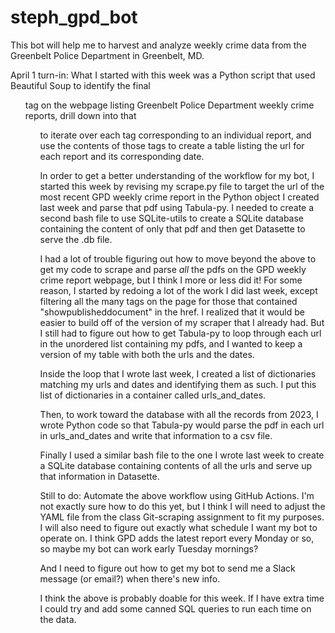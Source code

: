 # steph_gpd_bot
This bot will help me to harvest and analyze weekly crime data from the Greenbelt Police Department in Greenbelt, MD.

April 1 turn-in:
What I started with this week was a Python script that used Beautiful Soup to identify the final <ul> tag on the webpage listing Greenbelt Police Department weekly crime reports, drill down into that <ul> to iterate over each <a> tag corresponding to an individual report, and use the contents of those <a> tags to create a table listing the url for each report and its corresponding date. 

In order to get a better understanding of the workflow for my bot, I started this week by revising my scrape.py file to target the url of the most recent GPD weekly crime report in the Python object I created last week and parse that pdf using Tabula-py. I needed to create a second bash file to use SQLite-utils to create a SQLite database containing the content of only that pdf and then get Datasette to serve the .db file. 

I had a lot of trouble figuring out how to move beyond the above to get my code to scrape and parse *all* the pdfs on the GPD weekly crime report webpage, but I think I more or less did it!  For some reason, I started by redoing a lot of the work I did last week, except filtering all the many <a> tags on the page for those that contained "showpublisheddocument" in the href. I realized that it would be easier to build off of the version of my scraper that I already had. But I still had to figure out how to get Tabula-py to loop through each url in the unordered list containing my pdfs, and I wanted to keep a version of my table with both the urls and the dates.

Inside the loop that I wrote last week, I created a list of dictionaries matching my urls and dates and identifying them as such. I put this list of dictionaries in a container called urls_and_dates.

Then, to work toward the database with all the records from 2023, I wrote Python code so that Tabula-py would parse the pdf in each url in urls_and_dates and write that information to a csv file.

Finally I used a similar bash file to the one I wrote last week to create a SQLite database containing contents of all the urls and serve up that information in Datasette.

Still to do:
Automate the above workflow using GitHub Actions. I'm not exactly sure how to do this yet, but I think I will need to adjust the YAML file from the class Git-scraping assignment to fit my purposes. I will also need to figure out exactly what schedule I want my bot to operate on. I think GPD adds the latest report every Monday or so, so maybe my bot can work early Tuesday mornings?

And I need to figure out how to get my bot to send me a Slack message (or email?) when there's new info. 

I think the above is probably doable for this week. If I have extra time I could try and add some canned SQL queries to run each time on the data.
